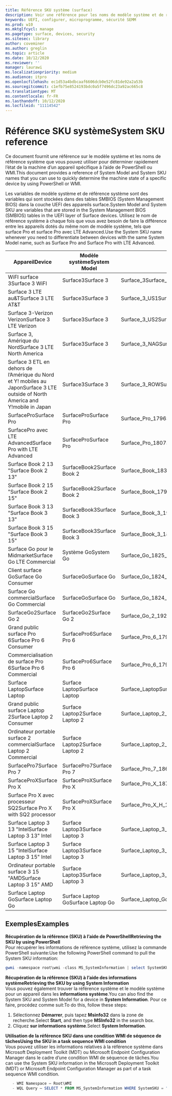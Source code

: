 ```yaml
---
title: Référence SKU système (surface)
description: Voir une référence pour les noms de modèle système et de référence système.
keywords: UEFI, configurer, microprogramme, sécurité SEMM
ms.prod: w10
ms.mktglfcycl: manage
ms.pagetype: surface, devices, security
ms.sitesec: library
author: coveminer
ms.author: greglin
ms.topic: article
ms.date: 10/12/2020
ms.reviewer: ''
manager: laurawi
ms.localizationpriority: medium
ms.audience: itpro
ms.openlocfilehash: ec1d53a4bdbcaaf6606dcb0e52fc81de92a2a53b
ms.sourcegitcommit: c1efb75e8524193bdc0a5f7496dc23a92ac665c8
ms.translationtype: MT
ms.contentlocale: fr-FR
ms.lasthandoff: 10/12/2020
ms.locfileid: "11114542"
---
```

# <span data-ttu-id="2510c-104">Référence SKU système</span><span class="sxs-lookup"><span data-stu-id="2510c-104">System SKU reference</span></span>

<span data-ttu-id="2510c-105">Ce document fournit une référence sur le modèle système et les noms de référence système que vous pouvez utiliser pour déterminer rapidement l’état de la machine d’un appareil spécifique à l’aide de PowerShell ou WMI.</span><span class="sxs-lookup"><span data-stu-id="2510c-105">This document provides a reference of System Model and System SKU names that you can use to quickly determine the machine state of a specific device by using PowerShell or WMI.</span></span>

<span data-ttu-id="2510c-106">Les variables de modèle système et de référence système sont des variables qui sont stockées dans des tables SMBIOS (System Management BIOS) dans la couche UEFI des appareils surface.</span><span class="sxs-lookup"><span data-stu-id="2510c-106">System Model and System SKU are variables that are stored in the System Management BIOS (SMBIOS) tables in the UEFI layer of Surface devices.</span></span> <span data-ttu-id="2510c-107">Utilisez le nom de référence système à chaque fois que vous avez besoin de faire la différence entre les appareils dotés du même nom de modèle système, tels que surface Pro et surface Pro avec LTE Advanced.</span><span class="sxs-lookup"><span data-stu-id="2510c-107">Use the System SKU name whenever you need to differentiate between devices with the same System Model name, such as Surface Pro and Surface Pro with LTE Advanced.</span></span>

| <span data-ttu-id="2510c-108">Appareil</span><span class="sxs-lookup"><span data-stu-id="2510c-108">Device</span></span>   | <span data-ttu-id="2510c-109">Modèle système</span><span class="sxs-lookup"><span data-stu-id="2510c-109">System Model</span></span> | <span data-ttu-id="2510c-110">Référence système</span><span class="sxs-lookup"><span data-stu-id="2510c-110">System SKU</span></span>       |
| ---------- | ----------- | -------------- |
| <span data-ttu-id="2510c-111">WiFI surface 3</span><span class="sxs-lookup"><span data-stu-id="2510c-111">Surface 3 WiFI</span></span>                                               | <span data-ttu-id="2510c-112">Surface3</span><span class="sxs-lookup"><span data-stu-id="2510c-112">Surface 3</span></span>        | <span data-ttu-id="2510c-113">Surface_3</span><span class="sxs-lookup"><span data-stu-id="2510c-113">Surface_3</span></span>                        |
| <span data-ttu-id="2510c-114">Surface 3 LTE au&T</span><span class="sxs-lookup"><span data-stu-id="2510c-114">Surface 3 LTE AT&T</span></span>                                           | <span data-ttu-id="2510c-115">Surface3</span><span class="sxs-lookup"><span data-stu-id="2510c-115">Surface 3</span></span>        | <span data-ttu-id="2510c-116">Surface_3_US1</span><span class="sxs-lookup"><span data-stu-id="2510c-116">Surface_3_US1</span></span>                    |
| <span data-ttu-id="2510c-117">Surface 3-Verizon Verizon</span><span class="sxs-lookup"><span data-stu-id="2510c-117">Surface 3 LTE Verizon</span></span>                                        | <span data-ttu-id="2510c-118">Surface3</span><span class="sxs-lookup"><span data-stu-id="2510c-118">Surface 3</span></span>        | <span data-ttu-id="2510c-119">Surface_3_US2</span><span class="sxs-lookup"><span data-stu-id="2510c-119">Surface_3_US2</span></span>                    |
| <span data-ttu-id="2510c-120">Surface 3, Amérique du Nord</span><span class="sxs-lookup"><span data-stu-id="2510c-120">Surface 3 LTE North America</span></span>                                  | <span data-ttu-id="2510c-121">Surface3</span><span class="sxs-lookup"><span data-stu-id="2510c-121">Surface 3</span></span>        | <span data-ttu-id="2510c-122">Surface_3_NAG</span><span class="sxs-lookup"><span data-stu-id="2510c-122">Surface_3_NAG</span></span>                    |
| <span data-ttu-id="2510c-123">Surface 3 ETL en dehors de l’Amérique du Nord et Y! mobiles au Japon</span><span class="sxs-lookup"><span data-stu-id="2510c-123">Surface 3 LTE outside of North America and Y!mobile in Japan</span></span> | <span data-ttu-id="2510c-124">Surface3</span><span class="sxs-lookup"><span data-stu-id="2510c-124">Surface 3</span></span>        | <span data-ttu-id="2510c-125">Surface_3_ROW</span><span class="sxs-lookup"><span data-stu-id="2510c-125">Surface_3_ROW</span></span>                    |
| <span data-ttu-id="2510c-126">SurfacePro</span><span class="sxs-lookup"><span data-stu-id="2510c-126">Surface Pro</span></span>                                                  | <span data-ttu-id="2510c-127">SurfacePro</span><span class="sxs-lookup"><span data-stu-id="2510c-127">Surface Pro</span></span>      | <span data-ttu-id="2510c-128">Surface_Pro_1796</span><span class="sxs-lookup"><span data-stu-id="2510c-128">Surface_Pro_1796</span></span>                 |
| <span data-ttu-id="2510c-129">SurfacePro avec LTE Advanced</span><span class="sxs-lookup"><span data-stu-id="2510c-129">Surface Pro with LTE Advanced</span></span>                                | <span data-ttu-id="2510c-130">SurfacePro</span><span class="sxs-lookup"><span data-stu-id="2510c-130">Surface Pro</span></span>      | <span data-ttu-id="2510c-131">Surface_Pro_1807</span><span class="sxs-lookup"><span data-stu-id="2510c-131">Surface_Pro_1807</span></span>                 |
| <span data-ttu-id="2510c-132">Surface Book 2 13 "</span><span class="sxs-lookup"><span data-stu-id="2510c-132">Surface Book 2 13"</span></span>                                        | <span data-ttu-id="2510c-133">SurfaceBook2</span><span class="sxs-lookup"><span data-stu-id="2510c-133">Surface Book 2</span></span>   | <span data-ttu-id="2510c-134">Surface_Book_1832</span><span class="sxs-lookup"><span data-stu-id="2510c-134">Surface_Book_1832</span></span>                |
| <span data-ttu-id="2510c-135">Surface Book 2 15 "</span><span class="sxs-lookup"><span data-stu-id="2510c-135">Surface Book 2 15"</span></span>                                        | <span data-ttu-id="2510c-136">SurfaceBook2</span><span class="sxs-lookup"><span data-stu-id="2510c-136">Surface Book 2</span></span>   | <span data-ttu-id="2510c-137">Surface_Book_1793</span><span class="sxs-lookup"><span data-stu-id="2510c-137">Surface_Book_1793</span></span>                |
| <span data-ttu-id="2510c-138">Surface Book 3 13 "</span><span class="sxs-lookup"><span data-stu-id="2510c-138">Surface Book 3 13"</span></span>                                        | <span data-ttu-id="2510c-139">SurfaceBook3</span><span class="sxs-lookup"><span data-stu-id="2510c-139">Surface Book 3</span></span>   | <span data-ttu-id="2510c-140">Surface_Book_3_1900</span><span class="sxs-lookup"><span data-stu-id="2510c-140">Surface_Book_3_1900</span></span>                |
| <span data-ttu-id="2510c-141">Surface Book 3 15 "</span><span class="sxs-lookup"><span data-stu-id="2510c-141">Surface Book 3 15"</span></span>                                        | <span data-ttu-id="2510c-142">SurfaceBook3</span><span class="sxs-lookup"><span data-stu-id="2510c-142">Surface Book 3</span></span>   | <span data-ttu-id="2510c-143">Surface_Book_3_1899</span><span class="sxs-lookup"><span data-stu-id="2510c-143">Surface_Book_3_1899</span></span>
| <span data-ttu-id="2510c-144">Surface Go pour le Midmarket</span><span class="sxs-lookup"><span data-stu-id="2510c-144">Surface Go LTE Commercial</span></span> | <span data-ttu-id="2510c-145">Système Go</span><span class="sxs-lookup"><span data-stu-id="2510c-145">System Go</span></span> | <span data-ttu-id="2510c-146">Surface_Go_1825_Commercial</span><span class="sxs-lookup"><span data-stu-id="2510c-146">Surface_Go_1825_Commercial</span></span> |
| <span data-ttu-id="2510c-147">Client surface Go</span><span class="sxs-lookup"><span data-stu-id="2510c-147">Surface Go Consumer</span></span>                                          | <span data-ttu-id="2510c-148">SurfaceGo</span><span class="sxs-lookup"><span data-stu-id="2510c-148">Surface Go</span></span>       | <span data-ttu-id="2510c-149">Surface_Go_1824_Consumer</span><span class="sxs-lookup"><span data-stu-id="2510c-149">Surface_Go_1824_Consumer</span></span>         |
| <span data-ttu-id="2510c-150">Surface Go commercial</span><span class="sxs-lookup"><span data-stu-id="2510c-150">Surface Go Commercial</span></span>                                        | <span data-ttu-id="2510c-151">SurfaceGo</span><span class="sxs-lookup"><span data-stu-id="2510c-151">Surface Go</span></span>       | <span data-ttu-id="2510c-152">Surface_Go_1824_Commercial</span><span class="sxs-lookup"><span data-stu-id="2510c-152">Surface_Go_1824_Commercial</span></span>       |
| <span data-ttu-id="2510c-153">SurfaceGo2</span><span class="sxs-lookup"><span data-stu-id="2510c-153">Surface Go 2</span></span>                                                 | <span data-ttu-id="2510c-154">SurfaceGo2</span><span class="sxs-lookup"><span data-stu-id="2510c-154">Surface Go 2</span></span>     | <span data-ttu-id="2510c-155">Surface_Go_2_1927</span><span class="sxs-lookup"><span data-stu-id="2510c-155">Surface_Go_2_1927</span></span>                |
| <span data-ttu-id="2510c-156">Grand public surface Pro 6</span><span class="sxs-lookup"><span data-stu-id="2510c-156">Surface Pro 6 Consumer</span></span>                                       | <span data-ttu-id="2510c-157">SurfacePro6</span><span class="sxs-lookup"><span data-stu-id="2510c-157">Surface Pro 6</span></span>    | <span data-ttu-id="2510c-158">Surface_Pro_6_1796_Consumer</span><span class="sxs-lookup"><span data-stu-id="2510c-158">Surface_Pro_6_1796_Consumer</span></span>      |
| <span data-ttu-id="2510c-159">Commercialisation de surface Pro 6</span><span class="sxs-lookup"><span data-stu-id="2510c-159">Surface Pro 6 Commercial</span></span>                                     | <span data-ttu-id="2510c-160">SurfacePro6</span><span class="sxs-lookup"><span data-stu-id="2510c-160">Surface Pro 6</span></span>    | <span data-ttu-id="2510c-161">Surface_Pro_6_1796_Commercial</span><span class="sxs-lookup"><span data-stu-id="2510c-161">Surface_Pro_6_1796_Commercial</span></span>    |
| <span data-ttu-id="2510c-162">Surface Laptop</span><span class="sxs-lookup"><span data-stu-id="2510c-162">Surface Laptop</span></span>                                               | <span data-ttu-id="2510c-163">Surface Laptop</span><span class="sxs-lookup"><span data-stu-id="2510c-163">Surface Laptop</span></span>   | <span data-ttu-id="2510c-164">Surface_Laptop</span><span class="sxs-lookup"><span data-stu-id="2510c-164">Surface_Laptop</span></span>                   |
| <span data-ttu-id="2510c-165">Grand public surface Laptop 2</span><span class="sxs-lookup"><span data-stu-id="2510c-165">Surface Laptop 2 Consumer</span></span>                                    | <span data-ttu-id="2510c-166">Surface Laptop2</span><span class="sxs-lookup"><span data-stu-id="2510c-166">Surface Laptop 2</span></span> | <span data-ttu-id="2510c-167">Surface_Laptop_2_1769_Consumer</span><span class="sxs-lookup"><span data-stu-id="2510c-167">Surface_Laptop_2_1769_Consumer</span></span>   |
| <span data-ttu-id="2510c-168">Ordinateur portable surface 2 commercial</span><span class="sxs-lookup"><span data-stu-id="2510c-168">Surface Laptop 2 Commercial</span></span>                                  | <span data-ttu-id="2510c-169">Surface Laptop2</span><span class="sxs-lookup"><span data-stu-id="2510c-169">Surface Laptop 2</span></span> | <span data-ttu-id="2510c-170">Surface_Laptop_2_1769_Commercial</span><span class="sxs-lookup"><span data-stu-id="2510c-170">Surface_Laptop_2_1769_Commercial</span></span> |
| <span data-ttu-id="2510c-171">SurfacePro7</span><span class="sxs-lookup"><span data-stu-id="2510c-171">Surface Pro 7</span></span>                 | <span data-ttu-id="2510c-172">SurfacePro7</span><span class="sxs-lookup"><span data-stu-id="2510c-172">Surface Pro 7</span></span>    | <span data-ttu-id="2510c-173">Surface_Pro_7_1866</span><span class="sxs-lookup"><span data-stu-id="2510c-173">Surface_Pro_7_1866</span></span>         |
| <span data-ttu-id="2510c-174">SurfaceProX</span><span class="sxs-lookup"><span data-stu-id="2510c-174">Surface Pro X</span></span>                 | <span data-ttu-id="2510c-175">SurfaceProX</span><span class="sxs-lookup"><span data-stu-id="2510c-175">Surface Pro X</span></span>    | <span data-ttu-id="2510c-176">Surface_Pro_X_1876</span><span class="sxs-lookup"><span data-stu-id="2510c-176">Surface_Pro_X_1876</span></span>         |
| <span data-ttu-id="2510c-177">Surface Pro X avec processeur SQ2</span><span class="sxs-lookup"><span data-stu-id="2510c-177">Surface Pro X with SQ2 processor</span></span>                | <span data-ttu-id="2510c-178">SurfaceProX</span><span class="sxs-lookup"><span data-stu-id="2510c-178">Surface Pro X</span></span>    | <span data-ttu-id="2510c-179">Surface_Pro_X_H_1876</span><span class="sxs-lookup"><span data-stu-id="2510c-179">Surface_Pro_X_H_1876</span></span>        |
| <span data-ttu-id="2510c-180">Surface Laptop 3 13 "Intel</span><span class="sxs-lookup"><span data-stu-id="2510c-180">Surface Laptop 3 13" Intel</span></span> | <span data-ttu-id="2510c-181">Surface Laptop3</span><span class="sxs-lookup"><span data-stu-id="2510c-181">Surface Laptop 3</span></span> | <span data-ttu-id="2510c-182">Surface_Laptop_3_1867:1868</span><span class="sxs-lookup"><span data-stu-id="2510c-182">Surface_Laptop_3_1867:1868</span></span> |
| <span data-ttu-id="2510c-183">Surface Laptop 3 15 "Intel</span><span class="sxs-lookup"><span data-stu-id="2510c-183">Surface Laptop 3 15" Intel</span></span> | <span data-ttu-id="2510c-184">Surface Laptop3</span><span class="sxs-lookup"><span data-stu-id="2510c-184">Surface Laptop 3</span></span> | <span data-ttu-id="2510c-185">Surface_Laptop_3_1872</span><span class="sxs-lookup"><span data-stu-id="2510c-185">Surface_Laptop_3_1872</span></span>      |
| <span data-ttu-id="2510c-186">Ordinateur portable surface 3 15 "AMD</span><span class="sxs-lookup"><span data-stu-id="2510c-186">Surface Laptop 3 15" AMD</span></span>   | <span data-ttu-id="2510c-187">Surface Laptop3</span><span class="sxs-lookup"><span data-stu-id="2510c-187">Surface Laptop 3</span></span> | <span data-ttu-id="2510c-188">Surface_Laptop_3_1873</span><span class="sxs-lookup"><span data-stu-id="2510c-188">Surface_Laptop_3_1873</span></span>      | 
| <span data-ttu-id="2510c-189">Surface Laptop Go</span><span class="sxs-lookup"><span data-stu-id="2510c-189">Surface Laptop Go</span></span>  | <span data-ttu-id="2510c-190">Surface Laptop Go</span><span class="sxs-lookup"><span data-stu-id="2510c-190">Surface Laptop Go</span></span> | <span data-ttu-id="2510c-191">Surface_Laptop_Go_1943</span><span class="sxs-lookup"><span data-stu-id="2510c-191">Surface_Laptop_Go_1943</span></span>      | 

## <span data-ttu-id="2510c-192">Exemples</span><span class="sxs-lookup"><span data-stu-id="2510c-192">Examples</span></span> 

**<span data-ttu-id="2510c-193">Récupération de la référence (SKU) à l’aide de PowerShell</span><span class="sxs-lookup"><span data-stu-id="2510c-193">Retrieving the SKU by using PowerShell</span></span>**  
<span data-ttu-id="2510c-194">Pour récupérer les informations de référence système, utilisez la commande PowerShell suivante:</span><span class="sxs-lookup"><span data-stu-id="2510c-194">Use the following PowerShell command to pull the System SKU information:</span></span>

 ``` powershell  
gwmi -namespace root\wmi -class MS_SystemInformation | select SystemSKU 
```

**<span data-ttu-id="2510c-195">Récupération de la référence (SKU) à l’aide des informations système</span><span class="sxs-lookup"><span data-stu-id="2510c-195">Retrieving the SKU by using System Information</span></span>**  
<span data-ttu-id="2510c-196">Vous pouvez également trouver la référence système et le modèle système pour un appareil dans les **informations système**.</span><span class="sxs-lookup"><span data-stu-id="2510c-196">You can also find the System SKU and System Model for a device in **System Information**.</span></span> <span data-ttu-id="2510c-197">Pour ce faire, procédez comme suit:</span><span class="sxs-lookup"><span data-stu-id="2510c-197">To do this, follow these steps:</span></span>

1. <span data-ttu-id="2510c-198">Sélectionnez **Démarrer**, puis tapez **Msinfo32** dans la zone de recherche.</span><span class="sxs-lookup"><span data-stu-id="2510c-198">Select **Start**, and then type **MSInfo32** in the search box.</span></span>  
1. <span data-ttu-id="2510c-199">Cliquez **sur informations système**.</span><span class="sxs-lookup"><span data-stu-id="2510c-199">Select **System Information**.</span></span>

**<span data-ttu-id="2510c-200">Utilisation de la référence SKU dans une condition WMI de séquence de tâches</span><span class="sxs-lookup"><span data-stu-id="2510c-200">Using the SKU in a task sequence WMI condition</span></span>**  
<span data-ttu-id="2510c-201">Vous pouvez utiliser les informations relatives à la référence système dans Microsoft Deployment Toolkit (MDT) ou Microsoft Endpoint Configuration Manager dans le cadre d’une condition WMI de séquence de tâches.</span><span class="sxs-lookup"><span data-stu-id="2510c-201">You can use the System SKU information in the Microsoft Deployment Toolkit (MDT) or Microsoft Endpoint Configuration Manager as part of a task sequence WMI condition.</span></span>

 ``` powershell  
    - WMI Namespace – Root\WMI
    - WQL Query – SELECT * FROM MS_SystemInformation WHERE SystemSKU = "Surface_Pro_1796"
 ``` 

